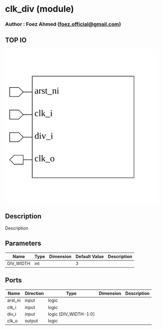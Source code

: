 # clk_div (module)

### Author : Foez Ahmed (foez.official@gmail.com)

## TOP IO
<img src="./clk_div_top.svg">

## Description
 Description

## Parameters
|Name|Type|Dimension|Default Value|Description|
|-|-|-|-|-|
|DIV_WIDTH|int||3||

## Ports
|Name|Direction|Type|Dimension|Description|
|-|-|-|-|-|
|arst_ni|input|logic|||
|clk_i|input|logic|||
|div_i|input|logic [DIV_WIDTH-1:0]|||
|clk_o|output|logic|||
